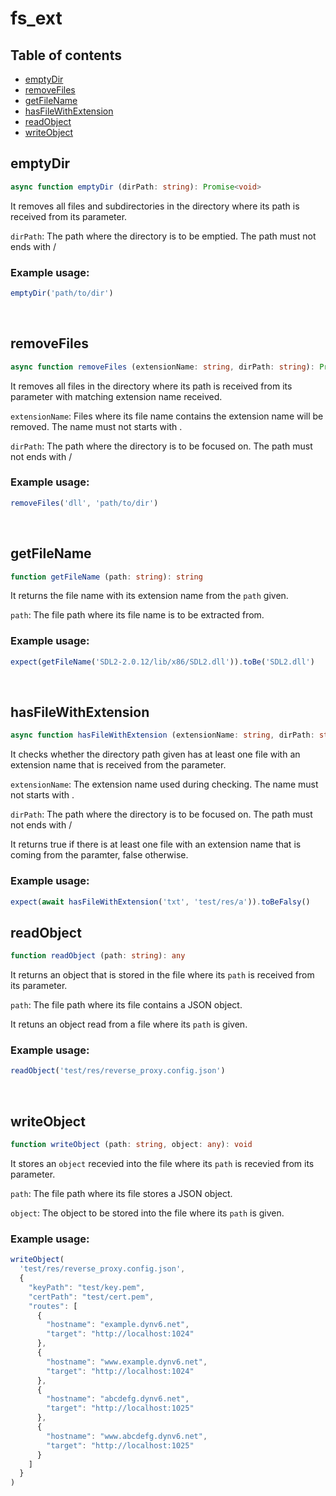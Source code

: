 # fs_ext

## Table of contents
- [emptyDir](https://github.com/ii887522/hydro/blob/master/docs/fs_ext.md#emptyDir)
- [removeFiles](https://github.com/ii887522/hydro/blob/master/docs/fs_ext.md#removeFiles)
- [getFileName](https://github.com/ii887522/hydro/blob/master/docs/fs_ext.md#getFileName)
- [hasFileWithExtension](https://github.com/ii887522/hydro/blob/master/docs/fs_ext.md#hasFileWithExtension)
- [readObject](https://github.com/ii887522/hydro/blob/master/docs/fs_ext.md#readObject)
- [writeObject](https://github.com/ii887522/hydro/blob/master/docs/fs_ext.md#writeObject)

## **emptyDir**
```ts
async function emptyDir (dirPath: string): Promise<void>
```
It removes all files and subdirectories in the directory where its path is received from its parameter.

`dirPath`: The path where the directory is to be emptied. The path must not ends with /

### **Example usage:**
```ts
emptyDir('path/to/dir')
```
<br />

## **removeFiles**
```ts
async function removeFiles (extensionName: string, dirPath: string): Promise<void>
```
It removes all files in the directory where its path is received from its parameter with matching extension name received.

`extensionName`: Files where its file name contains the extension name will be removed. The name must not starts with .

`dirPath`: The path where the directory is to be focused on. The path must not ends with /

### **Example usage:**
```ts
removeFiles('dll', 'path/to/dir')
```
<br />

## **getFileName**
```ts
function getFileName (path: string): string
```
It returns the file name with its extension name from the `path` given.

`path`: The file path where its file name is to be extracted from.

### **Example usage:**
```ts
expect(getFileName('SDL2-2.0.12/lib/x86/SDL2.dll')).toBe('SDL2.dll')
```
<br />

## **hasFileWithExtension**
```ts
async function hasFileWithExtension (extensionName: string, dirPath: string): Promise<boolean>
```
It checks whether the directory path given has at least one file with an extension name that is received from the parameter.

`extensionName`: The extension name used during checking. The name must not starts with .

`dirPath`: The path where the directory is to be focused on. The path must not ends with /

It returns true if there is at least one file with an extension name that is coming from the paramter, false otherwise.

### **Example usage:**
```ts
expect(await hasFileWithExtension('txt', 'test/res/a')).toBeFalsy()
```

## **readObject**
```ts
function readObject (path: string): any
```
It returns an object that is stored in the file where its `path` is received from its parameter.

`path`: The file path where its file contains a JSON object.

It retuns an object read from a file where its `path` is given.

### **Example usage:**
```ts
readObject('test/res/reverse_proxy.config.json')
```
<br />

## **writeObject**
```ts
function writeObject (path: string, object: any): void
```
It stores an `object` recevied into the file where its `path` is recevied from its parameter.

`path`: The file path where its file stores a JSON object.

`object`: The object to be stored into the file where its `path` is given.

### **Example usage:**
```ts
writeObject(
  'test/res/reverse_proxy.config.json',
  {
    "keyPath": "test/key.pem",
    "certPath": "test/cert.pem",
    "routes": [
      {
        "hostname": "example.dynv6.net",
        "target": "http://localhost:1024"
      },
      {
        "hostname": "www.example.dynv6.net",
        "target": "http://localhost:1024"
      },
      {
        "hostname": "abcdefg.dynv6.net",
        "target": "http://localhost:1025"
      },
      {
        "hostname": "www.abcdefg.dynv6.net",
        "target": "http://localhost:1025"
      }
    ]
  }
)
```
<br />
